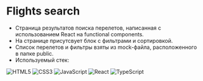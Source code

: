 # Flights search
* Страница результатов поиска перелетов, написанная с использованием React на functional components.
* На странице присутсвует блок с фильтрами и сортировкой.
* Список перелетов и фильтры взяты из mock-файла, расположенного в папке public.
* Используемый стек:

![HTML5](https://img.shields.io/badge/html5-%23E34F26.svg?style=for-the-badge&logo=html5&logoColor=white) ![CSS3](https://img.shields.io/badge/css3-%231572B6.svg?style=for-the-badge&logo=css3&logoColor=white) ![JavaScript](https://img.shields.io/badge/javascript-%23323330.svg?style=for-the-badge&logo=javascript&logoColor=%23F7DF1E) ![React](https://img.shields.io/badge/react-%2320232a.svg?style=for-the-badge&logo=react&logoColor=%2361DAFB) ![TypeScript](https://img.shields.io/badge/typescript-%23007ACC.svg?style=for-the-badge&logo=typescript&logoColor=white)
